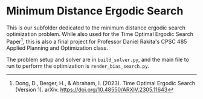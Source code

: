 # Minimum Distance Ergodic Search

This is our subfolder dedicated to the minimum distance ergodic search optimization problem. While also used for the Time Optimal Ergodic Search Paper[^1], this is also a final project for Professor Daniel Rakita's CPSC 485 Applied Planning and Optimization class.

The problem setup and solver are in `build_solver.py`, and the main file to run to perform the optimization is `render_bias_search.py`.

[^1]:Dong, D., Berger, H., & Abraham, I. (2023). Time Optimal Ergodic Search (Version 1). arXiv. https://doi.org/10.48550/ARXIV.2305.11643
